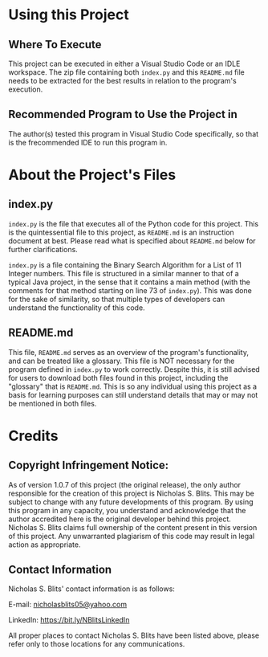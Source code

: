 # Using this Project

## Where To Execute
This project can be executed in either a Visual Studio Code or an IDLE workspace.
The zip file containing both `index.py` and this `README.md` file needs to be extracted for the best results in relation to the program's execution.

## Recommended Program to Use the Project in
The author(s) tested this program in Visual Studio Code specifically, so that is the frecommended IDE to run this program in.

# About the Project's Files

## index.py

`index.py` is the file that executes all of the Python code for this project. This is the quintessential file to this project, as `README.md` is an instruction document at best.
Please read what is specified about `README.md` below for further clarifications.

`index.py` is a file containing the Binary Search Algorithm for a List of 11 Integer numbers. 
This file is structured in a similar manner to that of a typical Java project, in the sense that it contains a main method (with the comments for that method starting on line 73 of `index.py`).
This was done for the sake of similarity, so that multiple types of developers can understand the functionality of this code.

## README.md

This file, `README.md` serves as an overview of the program's functionality, and can be treated like a glossary. 
This file is NOT necessary for the program defined in `index.py` to work correctly.
Despite this, it is still advised for users to download both files found in this project, including the "glossary" that is `README.md`.
This is so any individual using this project as a basis for learning purposes can still understand details that may or may not be mentioned in both files.

# Credits

## Copyright Infringement Notice:

As of version 1.0.7 of this project (the original release), the only author responsible for the creation of this project is Nicholas S. Blits.
This may be subject to change with any future developments of this program.
By using this program in any capacity, you understand and acknowledge that the author accredited here is the original developer behind this project. Nicholas S. Blits claims full ownership of the content present in this version of this project.
Any unwarranted plagiarism of this code may result in legal action as appropriate. 

## Contact Information

Nicholas S. Blits' contact information is as follows:

E-mail: nicholasblits05@yahoo.com

LinkedIn: https://bit.ly/NBlitsLinkedIn

All proper places to contact Nicholas S. Blits have been listed above, please refer only to those locations for any communications.
